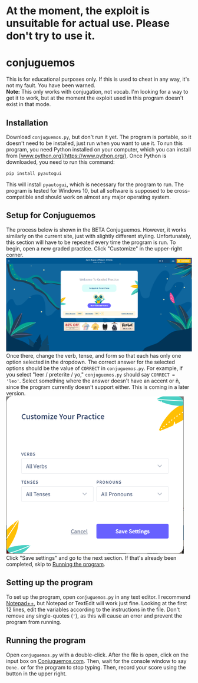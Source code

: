 # At the moment, the exploit is unsuitable for actual use. Please don't try to use it. 
# conjuguemos
This is for educational purposes only. If this is used to cheat in any way, it's not my fault. You have been warned.<br>
**Note:** This only works with conjugation, not vocab. I'm looking for a way to get it to work, but at the moment the exploit used in this program doesn't exist in that mode.
## Installation
Download `conjuguemos.py`, but don't run it yet. The program is portable, so it doesn't need to be installed, just run when you want to use it. To run this program, you need Python installed on your computer, which you can install from [www.python.org](https://www.python.org/). Once Python is downloaded, you need to run this command:
```
pip install pyautogui
```
This will install `pyautogui`, which is necessary for the program to run. The program is tested for Windows 10, but all software is supposed to be cross-compatible and should work on almost any major operating system.
## Setup for Conjuguemos
The process below is shown in the BETA Conjuguemos. However, it works similarly on the current site, just with slightly different styling. Unfortunately, this section will have to be repeated every time the program is run. To begin, open a new graded practice. Click "Customize" in the upper-right corner.
![Graded Practice](/img/gp.png)
Once there, change the verb, tense, and form so that each has only one option selected in the dropdown. The correct answer for the selected options should be the value of `CORRECT` in `conjuguemos.py`. For example, if you select "leer / preterite / yo," `conjuguemos.py` should say `CORRECT = 'leo'`. Select something where the answer doesn't have an accent or &ntilde;, since the program currently doesn't support either. This is coming in a later version.<br>
![Customize](/img/customize.png)<br>
Click "Save settings" and go to the next section. If that's already been completed, skip to [Running the program](#Running-the-program).
## Setting up the program
To set up the program, open `conjuguemos.py` in any text editor. I recommend [Notepad++](https://notepad-plus-plus.org/), but Notepad or TextEdit will work just fine. Looking at the first 12 lines, edit the variables according to the instructions in the file. Don't remove any single-quotes (`'`), as this will cause an error and prevent the program from running.
## Running the program
Open `conjuguemos.py` with a double-click. After the file is open, click on the input box on [Conjuguemos.com](conjuguemos.com). Then, wait for the console window to say `Done.` or for the program to stop typing. Then, record your score using the button in the upper right.
